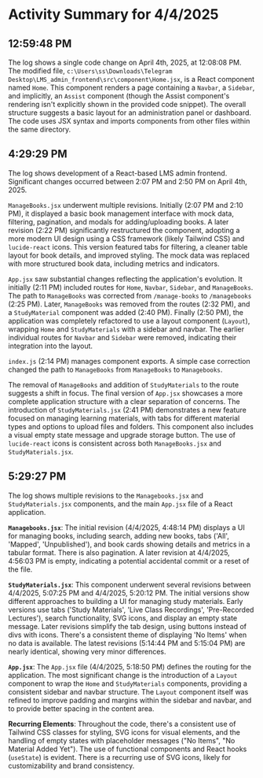 # Activity Summary for 4/4/2025

## 12:59:48 PM
The log shows a single code change on April 4th, 2025, at 12:08:08 PM.  The modified file, `c:\Users\ss\Downloads\Telegram Desktop\LMS_admin_frontend\src\component\Home.jsx`, is a React component named `Home`. This component renders a page containing a `Navbar`, a `Sidebar`, and implicitly, an `Assist` component (though the Assist component's rendering isn't explicitly shown in the provided code snippet). The overall structure suggests a basic layout for an administration panel or dashboard.  The code uses JSX syntax and imports components from other files within the same directory.


## 4:29:29 PM
The log shows development of a React-based LMS admin frontend.  Significant changes occurred between 2:07 PM and 2:50 PM on April 4th, 2025.

`ManageBooks.jsx` underwent multiple revisions. Initially (2:07 PM and 2:10 PM), it displayed a basic book management interface with mock data, filtering, pagination, and modals for adding/uploading books.  A later revision (2:22 PM) significantly restructured the component, adopting a more modern UI design using a CSS framework (likely Tailwind CSS) and  `lucide-react` icons. This version featured tabs for filtering, a cleaner table layout for book details, and improved styling.  The mock data was replaced with more structured book data, including metrics and indicators.

`App.jsx` saw substantial changes reflecting the application's evolution.  It initially (2:11 PM) included routes for `Home`, `Navbar`, `Sidebar`, and `ManageBooks`. The path to `ManageBooks` was corrected from `/manage-books` to `/managebooks` (2:25 PM). Later,  `ManageBooks` was removed from the routes (2:32 PM), and  a `StudyMaterial` component was added (2:40 PM). Finally (2:50 PM), the application was completely refactored to use a layout component (`Layout`), wrapping `Home` and `StudyMaterials` with a sidebar and navbar.  The earlier individual routes for `Navbar` and `Sidebar` were removed, indicating their integration into the layout.

`index.js` (2:14 PM) manages component exports. A simple case correction changed the path to `ManageBooks` from `ManageBooks` to `Managebooks`.

The removal of `ManageBooks` and addition of `StudyMaterials` to the route suggests a shift in focus.  The final version of `App.jsx` showcases a more complete application structure with a clear separation of concerns.  The introduction of `StudyMaterials.jsx` (2:41 PM) demonstrates a new feature focused on managing learning materials, with tabs for different material types and options to upload files and folders. This component also includes a visual empty state message and upgrade storage button.  The use of `lucide-react` icons is consistent across both `ManageBooks.jsx` and `StudyMaterials.jsx`.


## 5:29:27 PM
The log shows multiple revisions to the `Managebooks.jsx` and `StudyMaterials.jsx` components, and the main `App.jsx` file of a React application.

**`Managebooks.jsx`**:  The initial revision (4/4/2025, 4:48:14 PM) displays a UI for managing books, including search, adding new books, tabs ('All', 'Mapped', 'Unpublished'), and book cards showing details and metrics in a tabular format.  There is also pagination. A later revision at 4/4/2025, 4:56:03 PM is empty, indicating a potential accidental commit or a reset of the file.

**`StudyMaterials.jsx`**: This component underwent several revisions between 4/4/2025, 5:07:25 PM and 4/4/2025, 5:20:12 PM. The initial versions show different approaches to building a UI for managing study materials.  Early versions use tabs ('Study Materials', 'Live Class Recordings', 'Pre-Recorded Lectures'), search functionality, SVG icons, and display an empty state message.  Later revisions simplify the tab design, using buttons instead of divs with icons. There's a consistent theme of displaying 'No Items' when no data is available. The latest revisions (5:14:44 PM and 5:15:04 PM) are nearly identical, showing very minor differences.

**`App.jsx`**:  The `App.jsx` file (4/4/2025, 5:18:50 PM) defines the routing for the application.  The most significant change is the introduction of a `Layout` component to wrap the `Home` and `StudyMaterials` components, providing a consistent sidebar and navbar structure. The `Layout` component itself was refined to improve padding and margins within the sidebar and navbar, and to provide better spacing in the content area.

**Recurring Elements**:  Throughout the code, there's a consistent use of Tailwind CSS classes for styling,  SVG icons for visual elements, and the handling of empty states with placeholder messages ("No Items", "No Material Added Yet"). The use of functional components and React hooks (`useState`) is evident.  There is a recurring use of SVG icons, likely for customizability and brand consistency.
